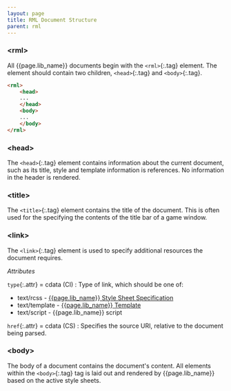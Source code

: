 ```yaml
---
layout: page
title: RML Document Structure
parent: rml
---
```


### \<rml\>

All {{page.lib_name}} documents begin with the `<rml>`{:.tag} element. The element should contain two children, `<head>`{:.tag} and `<body>`{:.tag}.

```html
<rml>
	<head>
	...
	</head>
	<body>
	...
	</body>
</rml>
```

### \<head\>

The `<head>`{:.tag} element contains information about the current document, such as its title, style and template information is references. No information in the header is rendered.

### \<title\>

The `<title>`{:.tag} element contains the title of the document. This is often used for the specifying the contents of the title bar of a game window.

### \<link\>

The `<link>`{:.tag} element is used to specify additional resources the document requires.

_Attributes_

`type`{:.attr} = cdata (CI)
: Type of link, which should be one of:
* text/rcss - [{{page.lib_name}} Style Sheet Specification](../rcss.html)
* text/template - [{{page.lib_name}} Template](templates.html)
* text/script - {{page.lib_name}} script

`href`{:.attr} = cdata (CS)
: Specifies the source URI, relative to the document being parsed.

### \<body\>

The body of a document contains the document's content. All elements within the `<body>`{:.tag} tag is laid out and rendered by {{page.lib_name}} based on the active style sheets. 